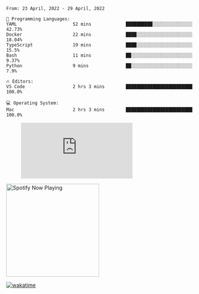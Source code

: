 <!--START_SECTION:waka-->
```text
From: 23 April, 2022 - 29 April, 2022

💬 Programming Languages: 
YAML                     52 mins             ██████████░░░░░░░░░░░░░░░   42.73% 
Docker                   22 mins             ████░░░░░░░░░░░░░░░░░░░░░   18.04% 
TypeScript               19 mins             ████░░░░░░░░░░░░░░░░░░░░░   15.5% 
Bash                     11 mins             ██░░░░░░░░░░░░░░░░░░░░░░░   9.37% 
Python                   9 mins              ██░░░░░░░░░░░░░░░░░░░░░░░   7.9%

🔥 Editors: 
VS Code                  2 hrs 3 mins        █████████████████████████   100.0%

💻 Operating System: 
Mac                      2 hrs 3 mins        █████████████████████████   100.0%

```


<!--END_SECTION:waka-->

<figure><embed src="https://wakatime.com/share/@gregnrobinson/001c6d31-0c95-44f9-b6d7-9fd705354f62.svg"></embed></figure>

[<img src="https://spotify-playing-gregnrobinson.vercel.app/api/spotify/?background_color=transparent&border_color=transparent" alt="Spotify Now Playing" width="250" />](https://open.spotify.com/user/gregnrobinson-ca)

[![wakatime](https://wakatime.com/badge/user/37718f76-572e-4513-b2c5-41c4d93d287a.svg)](https://wakatime.com/@37718f76-572e-4513-b2c5-41c4d93d287a)



